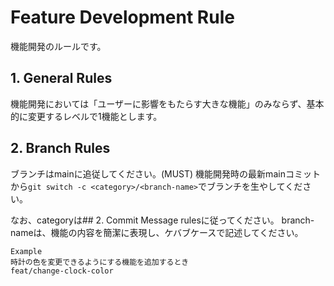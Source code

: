 # Feature Development Rule

機能開発のルールです。

## 1. General Rules

機能開発においては「ユーザーに影響をもたらす大きな機能」のみならず、基本的に変更するレベルで1機能とします。

## 2. Branch Rules

ブランチはmainに追従してください。(MUST)
機能開発時の最新mainコミットから`git switch -c <category>/<branch-name>`でブランチを生やしてください。

なお、categoryは## 2. Commit Message rulesに従ってください。
branch-nameは、機能の内容を簡潔に表現し、ケバブケースで記述してください。

```text
Example
時計の色を変更できるようにする機能を追加するとき
feat/change-clock-color
```
